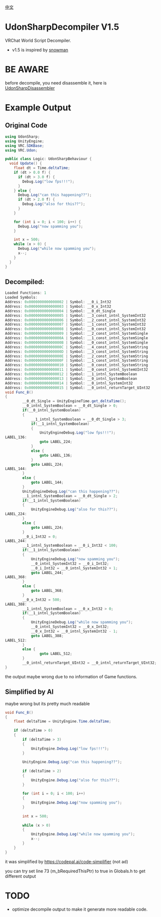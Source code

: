 [中文](https://github.com/extremeblackliu/UdonSharpDecompiler/blob/master/README_cn.md)

# UdonSharpDecompiler V1.5

VRChat World Script Decompiler.

- v1.5 is inspired by [snowman](https://github.com/x64dbg/snowman)

# BE AWARE

before decompile, you need disassemble it, here is [UdonSharpDisassembler](https://github.com/extremeblackliu/UdonSharpDisassembler)

# Example Output

## Original Code
```CS
using UdonSharp;
using UnityEngine;
using VRC.SDKBase;
using VRC.Udon;

public class Logic: UdonSharpBehaviour {
  void Update() {
    float dt = Time.deltaTime;
    if (dt > 0.0 f) {
      if (dt > 3.0 f) {
        Debug.Log("low fps!!!");
      }
    } else {
      Debug.Log("can this happening??");
      if (dt > 2.0 f) {
        Debug.Log("also for this??");
      }
    }

    for (int i = 0; i < 100; i++) {
      Debug.Log("now spamming you");
    }

    int x = 500;
    while (x > 0) {
      Debug.Log("while now spamming you");
      x--;
    }
  }
}
```

## Decompiled:
```CS
Loaded Functions: 1
Loaded Symbols:
Address: 0x0000000000000002 | Symbol: __0_i_Int32
Address: 0x0000000000000003 | Symbol: __0_x_Int32
Address: 0x0000000000000004 | Symbol: __0_dt_Single
Address: 0x0000000000000005 | Symbol: __3_const_intnl_SystemInt32
Address: 0x0000000000000006 | Symbol: __2_const_intnl_SystemInt32
Address: 0x0000000000000007 | Symbol: __1_const_intnl_SystemInt32
Address: 0x0000000000000008 | Symbol: __0_const_intnl_SystemInt32
Address: 0x0000000000000009 | Symbol: __2_const_intnl_SystemSingle
Address: 0x000000000000000A | Symbol: __1_const_intnl_SystemSingle
Address: 0x000000000000000B | Symbol: __0_const_intnl_SystemSingle
Address: 0x000000000000000C | Symbol: __4_const_intnl_SystemString
Address: 0x000000000000000D | Symbol: __3_const_intnl_SystemString
Address: 0x000000000000000E | Symbol: __2_const_intnl_SystemString
Address: 0x000000000000000F | Symbol: __1_const_intnl_SystemString
Address: 0x0000000000000010 | Symbol: __0_const_intnl_SystemString
Address: 0x0000000000000011 | Symbol: __0_const_intnl_SystemUInt32
Address: 0x0000000000000012 | Symbol: __1_intnl_SystemBoolean
Address: 0x0000000000000013 | Symbol: __0_intnl_SystemBoolean
Address: 0x0000000000000014 | Symbol: __0_intnl_SystemInt32
Address: 0x0000000000000015 | Symbol: __0_intnl_returnTarget_UInt32
void Func_8()
{
        __0_dt_Single = UnityEngineTime.get_deltaTime();
        __0_intnl_SystemBoolean = __0_dt_Single > 0;
        if(__0_intnl_SystemBoolean)
        {
			__1_intnl_SystemBoolean = __0_dt_Single > 3;
			if(__1_intnl_SystemBoolean)
			{
				UnityEngineDebug.Log("low fps!!!");
LABEL_136:
				goto LABEL_224;
			}
			else {
				goto LABEL_136;
			}
			goto LABEL_224;
LABEL_144:
        }
        else {
            goto LABEL_144;
        }
        UnityEngineDebug.Log("can this happening??");
        __1_intnl_SystemBoolean = __0_dt_Single > 2;
        if(__1_intnl_SystemBoolean)
        {
			UnityEngineDebug.Log("also for this??");
LABEL_224:
        }
        else {
            goto LABEL_224;
        }
        __0_i_Int32 = 0;
LABEL_244:
        __1_intnl_SystemBoolean = __0_i_Int32 < 100;
        if(__1_intnl_SystemBoolean)
        {
			UnityEngineDebug.Log("now spamming you");
			__0_intnl_SystemInt32 = __0_i_Int32;
			__0_i_Int32 = __0_intnl_SystemInt32 + 1;
			goto LABEL_244;
LABEL_368:
        }
        else {
            goto LABEL_368;
        }
        __0_x_Int32 = 500;
LABEL_388:
        __1_intnl_SystemBoolean = __0_x_Int32 > 0;
        if(__1_intnl_SystemBoolean)
        {
			UnityEngineDebug.Log("while now spamming you");
			__0_intnl_SystemInt32 = __0_x_Int32;
			__0_x_Int32 = __0_intnl_SystemInt32 - 1;
			goto LABEL_388;
LABEL_512:
        }
        else {
                goto LABEL_512;
        }
        __0_intnl_returnTarget_UInt32 = __0_intnl_returnTarget_UInt32;
}
```
the output maybe wrong due to no information of Game functions.

## Simplified by AI
maybe wrong but its pretty much readable
```CS
void Func_8()
{
    float deltaTime = UnityEngine.Time.deltaTime;
    
    if (deltaTime > 0)
    {
        if (deltaTime > 3)
        {
            UnityEngine.Debug.Log("low fps!!!");
        }
        
        UnityEngine.Debug.Log("can this happening??");
        
        if (deltaTime > 2)
        {
            UnityEngine.Debug.Log("also for this??");
        }
        
        for (int i = 0; i < 100; i++)
        {
            UnityEngine.Debug.Log("now spamming you");
        }
        
        int x = 500;
        
        while (x > 0)
        {
            UnityEngine.Debug.Log("while now spamming you");
            x--;
        }
    }
}
```
it was simplified by https://codepal.ai/code-simplifier (not ad)

you can try set line 73 (m_bRequiredThisPtr) to true in Globals.h to get different output

# TODO
- optimize decompile output to make it generate more readable code.
